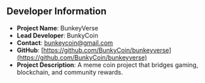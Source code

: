 ## Developer Information
- **Project Name**: BunkeyVerse
- **Lead Developer**: BunkyCoin
- **Contact**: bunkeycoin@gmail.com
- **GitHub**: [https://github.com/BunkyCoin/bunkeyverse](https://github.com/BunkyCoin/bunkeyverse)
- **Project Description**: A meme coin project that bridges gaming, blockchain, and community rewards.
